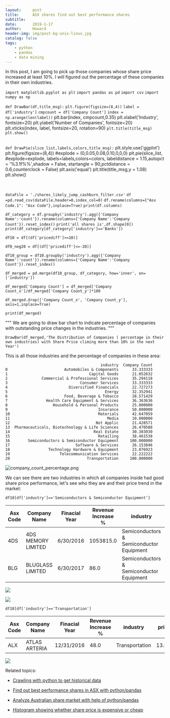 ```yaml
---
layout:     post
title:      ASX shares find out best performance shares
subtitle:   
date:       2019-1-17
author:     Howard
header-img: img/post-bg-unix-linux.jpg
catalog: false
tags:
    - python
    - pandas
    - data mining
---
```


In this post, I am going to pick up those companies whose share price increased at least 10%. I will figured out the percentage of these companies in their own industries. 

`import matplotlib.pyplot as plt`
`import pandas as pd`
`import csv`
`import numpy as np`

`def DrawBar(df,title_msg):`
    `plt.figure(figsize=(8,4))`
    `label = df['industry']`
    `cmpcount = df['Company Count']`
    `index = np.arange(len(label))`
    plt.bar(index, cmpcount,0.35)
    plt.xlabel('Industry', fontsize=20)
    plt.ylabel('Number of Companies', fontsize=20)
    plt.xticks(index, label, fontsize=20, rotation=90)
    `plt.title(title_msg)`
    `plt.show()`
    
​    
`def DrawPie(slice_list,labels,colors,title_msg):`
    plt.style.use('ggplot')
    plt.figure(figsize=(8,4))
    #explode = (0,0.05,0.08,0.10,0,0,0)
    plt.pie(slice_list,
        #explode=explode,
        labels=labels,colors=colors,
        labeldistance = 1.15,autopct = '%3.1f%%',shadow = False,
        startangle = 90,pctdistance = 0.6,counterclock = False)
    plt.axis('equal')
    plt.title(title_msg,y = 1.08)
    plt.show()


​    

`dataFile = './shares_likely_jump_cashburn_filter.csv'`
`df =pd.read_csv(dataFile,header=0,index_col=0)`
`df.rename(columns={"Asx Code.1": "Asx Code"},inplace=True)`
`print(df.columns)`

`df_category = df.groupby('industry').agg({'Company Name':'count'}).rename(columns={'Company Name':'Company Count'}).reset_index()`
`print('all shares is',df.shape[0])`
`print(df_category[df_category['industry']=='Banks'])`

`df10 = df[(df['pricediff']>=10)]`

`df0_neg20 = df[(df['pricediff']<=-20)]`

`df10_group = df10.groupby('industry').agg({'Company Name':'count'}).rename(columns={'Company Name':'Company Count'}).reset_index()`


`df_merged = pd.merge(df10_group, df_category, how='inner', on=['industry'])`

`df_merged['Company Count'] = df_merged['Company Count_x']/df_merged['Company Count_y']*100`

`df_merged.drop(['Company Count_x', 'Company Count_y'], axis=1,inplace=True)`

`print(df_merged)`


"""
We are going to draw bar chart to indicate  percentage of companies with outstanding price changes in the industries.
"""

`DrawBar(df_merged,'The Distribution of Companies ( percentage in their own industries) with Share Price climing more than 10% in the next Year')`



This is all those industries and the percentage of companies in these area:

```
                                          industry  Company Count
0                         Automobiles & Components      33.333333
1                                    Capital Goods      21.052632
2               Commercial & Professional Services      35.294118
3                                Consumer Services      33.333333
4                           Diversified Financials      22.727273
5                                           Energy      32.352941
6                         Food, Beverage & Tobacco      28.571429
7                 Health Care Equipment & Services      36.363636
8                    Household & Personal Products      25.000000
9                                        Insurance      50.000000
10                                       Materials      42.647059
11                                           Media      10.000000
12                                      Not Applic      21.428571
13  Pharmaceuticals, Biotechnology & Life Sciences      26.470588
14                                     Real Estate      30.303030
15                                       Retailing      38.461538
16        Semiconductors & Semiconductor Equipment     100.000000
17                             Software & Services      26.153846
18                 Technology Hardware & Equipment      23.076923
19                      Telecommunication Services      22.222222
20                                  Transportation     100.000000
```



![company_count_percentage.png](https://cdn.steemitimages.com/DQmd5VDZoCww7QSt132icNth3o6WMYSD4gXbQTFDW8yEf2i/company_count_percentage.png)





We can see there are two industries in which all companies inside had good share price performance, let's see who they are and their price trend in the market:

`df10[df['industry']=='Semiconductors & Semiconductor Equipment']`

| Asx Code | Company Name       | Finacial Year | Revenue Increase % | industry                                 | pricediff |
| -------- | ------------------ | ------------- | ------------------ | ---------------------------------------- | --------- |
| 4DS      | 4DS MEMORY LIMITED | 6/30/2016     | 1053815.0          | Semiconductors & Semiconductor Equipment | 13.725100 |
| BLG      | BLUGLASS LIMITED   | 6/30/2017     | 86.0               | Semiconductors & Semiconductor Equipment | 24.898013 |

![](https://cdn.steemitimages.com/DQmZdk1qHeqzFWuLzbU2cDs9ZPgCrLNYoYqEXZtL1UaqqiT/image.png)

![](https://cdn.steemitimages.com/DQmaLCRCtRmPUDf2ePU64aRJ9e57FdnS6FJqLVxnYtTLxms/image.png)


`df10[df['industry']=='Transportation']`

| Asx Code | Company Name  | Finacial Year | Revenue Increase % | industry       | pricediff |
| -------- | ------------- | ------------- | ------------------ | -------------- | --------- |
| ALX      | ATLAS ARTERIA | 12/31/2016    | 48.0               | Transportation | 13.94639  |


![](https://cdn.steemitimages.com/DQmeMYAj1ke3RtiWWBCHUW1UB1z8DKMwuov86Ec2uBrdBik/image.png)




Related topics:


- [Crawling with python to get historical data](http://engineerman.club/2018/01/22/get-historical-data-with-python/)


- [Find out best performance shares in ASX with python/pandas](http://engineerman.club/2018/01/17/ASX-shares-find-out-best-performance-shares/)

- [Analyze Australian share market with help of python/pandas](http://engineerman.club/2018/01/16/using-financial-data-to-analyze-Australian-share-market-with-help-of-python/)

- [Histogram showing whether share price is expensive or cheap](http://engineerman.club/2017/12/18/histogram-showing-whether/)